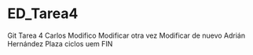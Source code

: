 # ED_Tarea4
Git Tarea 4
Carlos
Modifico
Modificar otra vez
Modificar de nuevo
Adrián Hernández Plaza
ciclos uem
FIN
